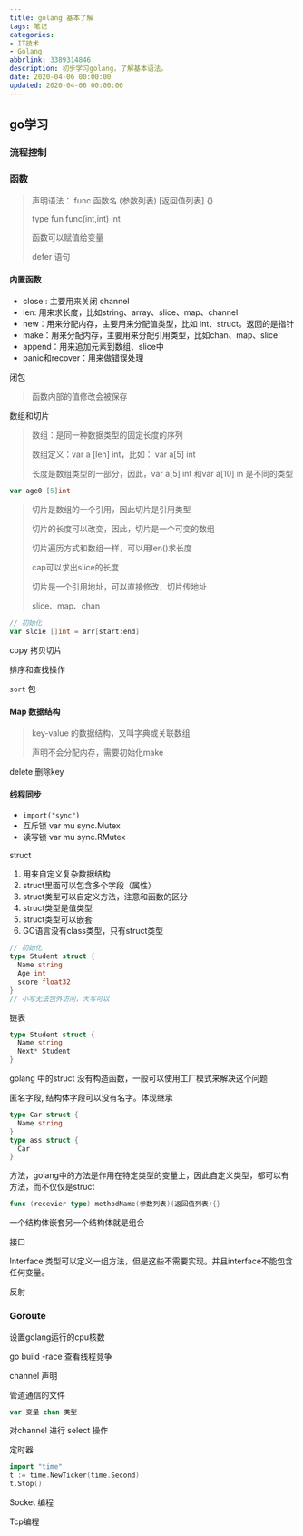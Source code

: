 ```yaml
---
title: golang 基本了解
tags: 笔记
categories:
- IT技术
- Golang
abbrlink: 3389314846
description: 初步学习golang，了解基本语法。
date: 2020-04-06 00:00:00
updated: 2020-04-06 00:00:00
---
```


## go学习

### 流程控制



### 函数

> 声明语法： func 函数名 (参数列表) [返回值列表] {}
>
> type fun func(int,int) int
>
> 函数可以赋值给变量
>
> defer 语句

#### 内置函数

+ close : 主要用来关闭 channel
+ len: 用来求长度，比如string、array、slice、map、channel
+ new：用来分配内存，主要用来分配值类型，比如 int、struct。返回的是指针
+ make：用来分配内存，主要用来分配引用类型，比如chan、map、slice
+ append：用来追加元素到数组、slice中
+ panic和recover：用来做错误处理

闭包

> 函数内部的值修改会被保存

数组和切片

> 数组：是同一种数据类型的固定长度的序列
>
> 数组定义：var a [len] int，比如： var a[5] int
>
> 长度是数组类型的一部分，因此，var a[5] int 和var a[10] in 是不同的类型

```go
var age0 [5]int
```

> 切片是数组的一个引用，因此切片是引用类型
>
> 切片的长度可以改变，因此，切片是一个可变的数组
>
> 切片遍历方式和数组一样，可以用len()求长度
>
> cap可以求出slice的长度
>
> 切片是一个引用地址，可以直接修改，切片传地址
>
> slice、map、chan

```go
// 初始化
var slcie []int = arr[start:end]
```

copy 拷贝切片

排序和查找操作

`sort` 包

#### Map 数据结构

> key-value 的数据结构，又叫字典或关联数组
>
> 声明不会分配内存，需要初始化make

delete 删除key

#### 线程同步

+ `import("sync")`
+ 互斥锁  var mu sync.Mutex
+ 读写锁  var mu sync.RMutex

struct

1. 用来自定义复杂数据结构
2. struct里面可以包含多个字段（属性）
3. struct类型可以自定义方法，注意和函数的区分
4. struct类型是值类型
5. struct类型可以嵌套
6. GO语言没有class类型，只有struct类型

```go
// 初始化
type Student struct {
  Name string
  Age int
  score float32
}
// 小写无法包外访问，大写可以
```

链表 

```go
type Student struct {
  Name string
  Next* Student
}
```

golang 中的struct 没有构造函数，一般可以使用工厂模式来解决这个问题

匿名字段, 结构体字段可以没有名字。体现继承

```go
type Car struct {
  Name string
}
type ass struct {
  Car
}
```

方法，golang中的方法是作用在特定类型的变量上，因此自定义类型，都可以有方法，而不仅仅是struct

```go
func (recevier type) methodName(参数列表)(返回值列表){}
```

一个结构体嵌套另一个结构体就是组合

接口

Interface 类型可以定义一组方法，但是这些不需要实现。并且interface不能包含任何变量。

反射

### Goroute 

设置golang运行的cpu核数

go build -race 查看线程竞争

channel 声明

管道通信的文件

```go
var 变量 chan 类型
```

对channel 进行 select 操作

定时器

```go
import "time"
t := time.NewTicker(time.Second)
t.Stop()
```

Socket 编程

Tcp编程



